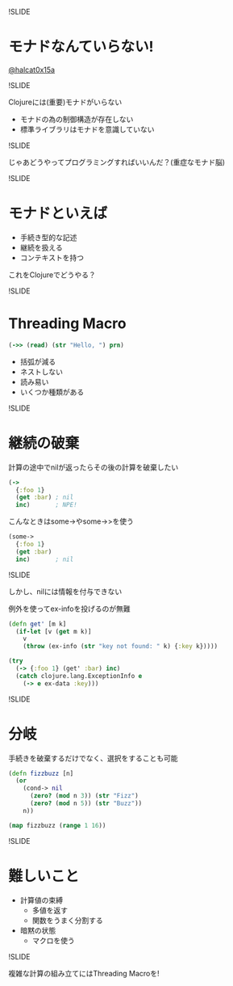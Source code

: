 !SLIDE

# モナドなんていらない!

[@halcat0x15a](https://twitter.com/halcat0x15a)

!SLIDE

Clojureには(重要)モナドがいらない

* モナドの為の制御構造が存在しない
* 標準ライブラリはモナドを意識していない

!SLIDE

じゃあどうやってプログラミングすればいいんだ？(重症なモナド脳)

!SLIDE

# モナドといえば

* 手続き型的な記述
* 継続を扱える
* コンテキストを持つ

これをClojureでどうやる？

!SLIDE

# Threading Macro

```clojure
(->> (read) (str "Hello, ") prn)
```

* 括弧が減る
* ネストしない
* 読み易い
* いくつか種類がある

!SLIDE

# 継続の破棄

計算の途中でnilが返ったらその後の計算を破棄したい

```clojure
(->
  {:foo 1}
  (get :bar) ; nil
  inc)       ; NPE!
```

こんなときはsome->やsome->>を使う

```clojure
(some->
  {:foo 1}
  (get :bar)
  inc)       ; nil
```

!SLIDE

しかし、nilには情報を付与できない

例外を使ってex-infoを投げるのが無難

```clojure
(defn get' [m k]
  (if-let [v (get m k)]
    v
    (throw (ex-info (str "key not found: " k) {:key k}))))

(try
  (-> {:foo 1} (get' :bar) inc)
  (catch clojure.lang.ExceptionInfo e
    (-> e ex-data :key)))
```

!SLIDE

# 分岐

手続きを破棄するだけでなく、選択をすることも可能

```clojure
(defn fizzbuzz [n] 
  (or
    (cond-> nil
      (zero? (mod n 3)) (str "Fizz")
      (zero? (mod n 5)) (str "Buzz"))
    n))

(map fizzbuzz (range 1 16))
```

!SLIDE

# 難しいこと

* 計算値の束縛
    * 多値を返す
    * 関数をうまく分割する
* 暗黙の状態
    * マクロを使う

!SLIDE

複雑な計算の組み立てにはThreading Macroを!
